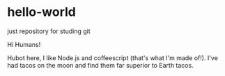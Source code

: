 # hello-world
just repository for studing git

Hi Humans!

Hubot here, I like Node.js and coffeescript (that's what I'm made of!).
I've had tacos on the moon and find them far superior to Earth tacos.

